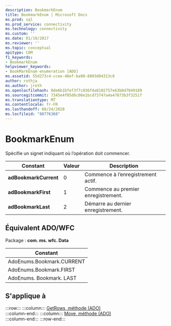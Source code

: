 ```yaml
---
description: BookmarkEnum
title: BookmarkEnum | Microsoft Docs
ms.prod: sql
ms.prod_service: connectivity
ms.technology: connectivity
ms.custom: ''
ms.date: 01/19/2017
ms.reviewer: ''
ms.topic: conceptual
apitype: COM
f1_keywords:
- BookmarkEnum
helpviewer_keywords:
- BookMarkEnum enumeration [ADO]
ms.assetid: 55d273c4-ccee-48ef-ba90-8893d04313c8
author: rothja
ms.author: jroth
ms.openlocfilehash: 0de6b1bfef3f7c036fda8102757e63b8d7049189
ms.sourcegitcommit: 7345e4f05d6c06e1bcd73747a4a47873b3f3251f
ms.translationtype: MT
ms.contentlocale: fr-FR
ms.lasthandoff: 08/24/2020
ms.locfileid: "88776368"
---
```

# <a name="bookmarkenum"></a>BookmarkEnum
Spécifie un signet indiquant où l’opération doit commencer.  
  
|Constant|Valeur|Description|  
|--------------|-----------|-----------------|  
|**adBookmarkCurrent**|0|Commence à l’enregistrement actif.|  
|**adBookmarkFirst**|1|Commence au premier enregistrement.|  
|**adBookmarkLast**|2|Démarre au dernier enregistrement.|  
  
## <a name="adowfc-equivalent"></a>Équivalent ADO/WFC  
 Package : **com. ms. wfc. Data**  
  
|Constant|  
|--------------|  
|AdoEnums.Bookmark.CURRENT|  
|AdoEnums.Bookmark.FIRST|  
|AdoEnums. Bookmark. LAST|  
  
## <a name="applies-to"></a>S'applique à  

:::row:::
    :::column:::
        [GetRows, méthode (ADO)](./getrows-method-ado.md)  
    :::column-end:::
    :::column:::
        [Move, méthode (ADO)](./move-method-ado.md)  
    :::column-end:::
:::row-end:::